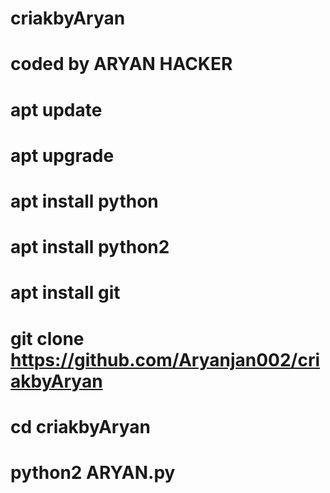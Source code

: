 # criakbyAryan
# coded by ARYAN HACKER 
# apt update 
# apt upgrade 
# apt install python 
# apt install python2 
# apt install git 
# git clone https://github.com/Aryanjan002/criakbyAryan
# cd criakbyAryan
# python2 ARYAN.py
